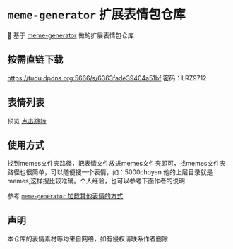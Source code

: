 # `meme-generator` 扩展表情包仓库

🚀 基于  [meme-generator](https://github.com/MemeCrafters/meme-generator) 做的扩展表情包仓库

## 按需直链下载

https://tudu.dpdns.org:5666/s/6363fade39404a51bf  密码：LRZ9712

## 表情列表

预览 [点击跳转](http://m.tudool.dpdns.org/)

## 使用方式

找到memes文件夹路径，把表情文件放进memes文件夹即可，找memes文件夹路径也很简单，可以随便搜一个表情，如：5000choyen 
他的上层目录就是memes,这样搜比较准确。个人经验，也可以参考下面作者的说明

参考 [`meme-generator` 加载其他表情的方式](https://github.com/MemeCrafters/meme-generator/wiki/%E5%8A%A0%E8%BD%BD%E5%85%B6%E4%BB%96%E8%A1%A8%E6%83%85)


## 声明

本仓库的表情素材等均来自网络，如有侵权请联系作者删除



